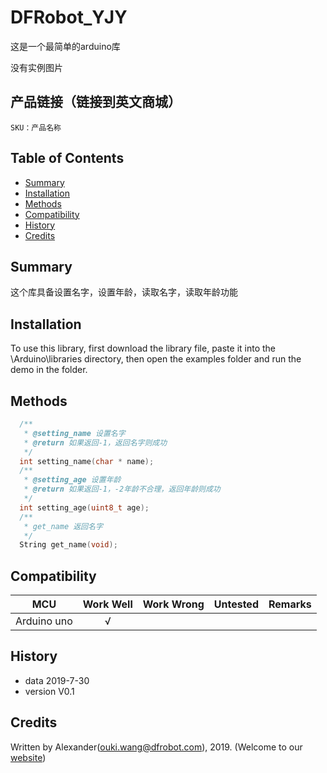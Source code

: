 # DFRobot_YJY
这是一个最简单的arduino库

没有实例图片


## 产品链接（链接到英文商城）
    SKU：产品名称
   
## Table of Contents

* [Summary](#summary)
* [Installation](#installation)
* [Methods](#methods)
* [Compatibility](#compatibility)
* [History](#history)
* [Credits](#credits)

## Summary

这个库具备设置名字，设置年龄，读取名字，读取年龄功能

## Installation

To use this library, first download the library file, paste it into the \Arduino\libraries directory, then open the examples folder and run the demo in the folder.

## Methods

```C++
  /**
   * @setting_name 设置名字
   * @return 如果返回-1，返回名字则成功
   */
  int setting_name(char * name);
  /**
   * @setting_age 设置年龄
   * @return 如果返回-1，-2年龄不合理，返回年龄则成功
   */
  int setting_age(uint8_t age);
  /**
   * get_name 返回名字
   */
  String get_name(void);

```

## Compatibility

MCU                | Work Well    | Work Wrong   | Untested    | Remarks
------------------ | :----------: | :----------: | :---------: | -----
Arduino uno        |      √       |              |             | 


## History

- data 2019-7-30
- version V0.1


## Credits

Written by Alexander(ouki.wang@dfrobot.com), 2019. (Welcome to our [website](https://www.dfrobot.com/))





